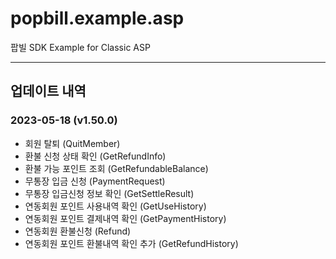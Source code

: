 ﻿# popbill.example.asp
팝빌 SDK Example for Classic ASP


---
## 업데이트 내역

### 2023-05-18 (v1.50.0)
- 회원 탈퇴 (QuitMember)
- 환불 신청 상태 확인 (GetRefundInfo)
- 환불 가능 포인트 조회  (GetRefundableBalance)
- 무통장 입금 신청 (PaymentRequest)
- 무통장 입금신청 정보 확인 (GetSettleResult)
- 연동회원 포인트 사용내역 확인 (GetUseHistory)
- 연동회원 포인트 결제내역 확인 (GetPaymentHistory)
- 연동회원 환불신청 (Refund)
- 연동회원 포인트 환불내역 확인 추가 (GetRefundHistory)